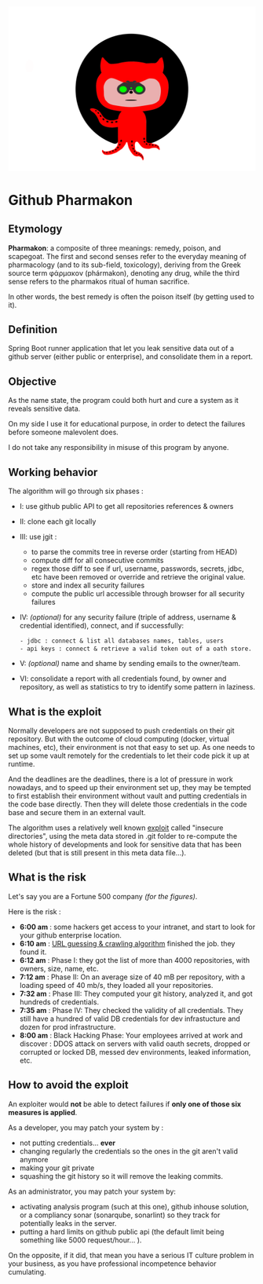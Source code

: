![](https://raw.githubusercontent.com/camillewalim/cw-github-pharmacon/master/src/main/resources/github-pharmacon.svg)
# Github Pharmakon
## Etymology
**Pharmakon**: a composite of three meanings: remedy, poison, and scapegoat. 
The first and second senses refer to the everyday meaning of pharmacology (and to its sub-field, toxicology), 
deriving from the Greek source term φάρμακον (phármakon), denoting any drug, 
while the third sense refers to the pharmakos ritual of human sacrifice.

In other words, the best remedy is often the poison itself (by getting used to it).

## Definition
Spring Boot runner application that let you leak sensitive data out of a github server (either 
public or enterprise), and consolidate them in a report.

## Objective
As the name state, the program could both hurt and cure a system as it reveals sensitive 
data.

On my side I use it for educational purpose, in order to detect the failures before someone malevolent 
does. 

I do not take any responsibility in misuse of this program by anyone.

## Working behavior
The algorithm will go through six phases :
 - I: use github public API to get all repositories references & owners
 - II: clone each git locally
 - III: use jgit : 
    - to parse the commits tree in reverse order (starting from HEAD)
    - compute diff for all consecutive commits
    - regex those diff to see if url, username, passwords, secrets, jdbc, etc have been 
      removed or override and retrieve the original value.
    - store and index all security failures
    - compute the public url accessible through browser for all security failures
 - IV: *(optional)* for any security failure (triple of address, username & credential identified), 
   connect, and if successfully: 
   
	   - jdbc : connect & list all databases names, tables, users
	   - api keys : connect & retrieve a valid token out of a oath store.
 - V: *(optional)* name and shame by sending emails to the owner/team.
 - VI: consolidate a report with all credentials found, by owner and repository, as well 
   as statistics to try to identify some pattern in laziness. 

## What is the exploit
Normally developers are not supposed to push credentials on their git repository. 
But with the outcome of cloud computing (docker, virtual machines, etc), their environment 
is not that easy to set up. As one needs to set up some vault remotely for the credentials 
to let their code pick it up at runtime.

And the deadlines are the deadlines, there is a lot of pressure in work nowadays, and 
to speed up their environment set up, they may be tempted to first establish their 
environment without vault and putting credentials in the code base directly. Then they 
will delete those credentials in the code base and secure them in an external vault.

The algorithm uses a relatively well known [exploit](https://www.perforce.com/blog/vcs/how-secure-git) called 
"insecure directories", using the meta data stored in .git folder to re-compute 
the whole history of developments and look for sensitive data that has been deleted 
(but that is still present in this meta data file...).

## What is the risk
Let's say you are a Fortune 500 company *(for the figures)*. 

Here is the risk :

 - __6:00 am__ : some hackers get access to your intranet, and start to look for your 
   github enterprise location.
 - __6:10 am__ : [URL guessing & crawling algorithm](https://books.google.com.hk/books?id=qLzoWKp2JHcC&pg=PA428&lpg=PA428&dq=url+guessing&source=bl&ots=JhxqilFJEU&sig=ACfU3U00dB_Lr5L6kx9gawt-7MvHUg48xg&hl=en&sa=X&ved=2ahUKEwih8L6I17jpAhUDE6YKHc-cBM0Q6AEwCXoECAoQAQ#v=onepage&q=url%20guessing&f=false) finished the job. they found it. 
 - __6:12 am__ : Phase I:  they got the list of more than 4000 repositories, with owners, size, 
   name, etc. 
 - __7:12 am__ : Phase II: On an average size of 40 mB per repository, with a loading speed of 40 mb/s, they loaded 
   all your repositories. 
 - __7:32 am__ : Phase III: They computed your git history, analyzed it, and 
   got hundreds of credentials.
 - __7:35 am__ : Phase IV: They checked the validity of all credentials. They still 
   have a hundred of valid DB credentials for dev infrastucture and dozen for prod infrastructure.
 - __8:00 am__ : Black Hacking Phase: Your employees arrived at work and discover : 
   DDOS attack on servers with valid oauth secrets, dropped or corrupted or locked DB, 
   messed dev environments, leaked information, etc. 
    
     

## How to avoid the exploit
An exploiter would **not** be able to detect failures if **only one of those six measures is applied**.

As a developer, you may patch your system by :
 - not putting credentials... **ever**
 - changing regularly the credentials so the ones in the git aren't valid anymore
 - making your git private
 - squashing the git history so it will remove the leaking commits. 

As an administrator, you may patch your system by:
 - activating analysis program (such at this one), github inhouse solution, or a compliancy sonar (sonarqube, 
   sonarlint) so they track for potentially leaks in the server.
 - putting a hard limits on github public api (the default limit being something like 
   5000 request/hour... ).

On the opposite, if it did, that mean you have a serious IT culture problem in your 
business, as you have professional incompetence behavior cumulating.
